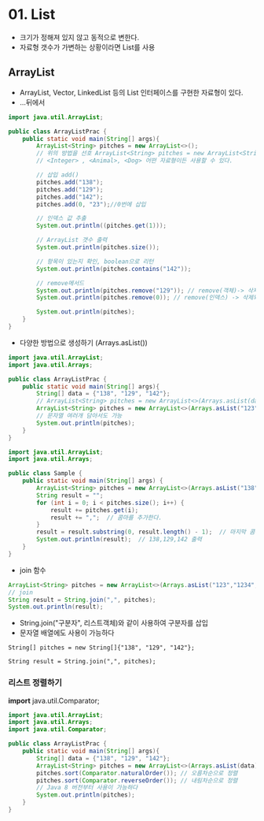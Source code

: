 # 01. List

- 크기가 정해져 있지 않고 동적으로 변한다.
- 자료형 갯수가 가변하는 상황이라면 List를 사용



## ArrayList

- ArrayList, Vector, LinkedList 등의 List 인터페이스를 구현한 자료형이 있다.
- ...뒤에서

```java
import java.util.ArrayList;

public class ArrayListPrac {
    public static void main(String[] args){
        ArrayList<String> pitches = new ArrayList<>();
        // 위의 방법을 선호 ArrayList<String> pitches = new ArrayList<String>();
        // <Integer> , <Animal>, <Dog> 어떤 자료형이든 사용할 수 있다.

        // 삽입 add()
        pitches.add("138");
        pitches.add("129");
        pitches.add("142");
        pitches.add(0, "23");//0번에 삽입

        // 인덱스 값 추출
        System.out.println((pitches.get(1)));

        // ArrayList 갯수 출력
        System.out.println(pitches.size());

        // 항목이 있는지 확인, boolean으로 리턴
        System.out.println(pitches.contains("142"));

        // remove메서드
        System.out.println(pitches.remove("129")); // remove(객체)-> 삭제되고 true를 리턴
        System.out.println(pitches.remove(0)); // remove(인덱스) -> 삭제되고 항목을 리턴

        System.out.println(pitches);
    }
}

```



- 다양한 방법으로 생성하기 (Arrays.asList())

```java
import java.util.ArrayList;
import java.util.Arrays;

public class ArrayListPrac {
    public static void main(String[] args){
        String[] data = {"138", "129", "142"};
        // ArrayList<String> pitches = new ArrayList<>(Arrays.asList(data));
        ArrayList<String> pitches = new ArrayList<>(Arrays.asList("123","1234","531"));
        // 문자열 여러개 담아서도 가능
        System.out.println(pitches);
    }
}
```



```java
import java.util.ArrayList;
import java.util.Arrays;

public class Sample {
    public static void main(String[] args) {
        ArrayList<String> pitches = new ArrayList<>(Arrays.asList("138", "129", "142"));
        String result = "";
        for (int i = 0; i < pitches.size(); i++) {
            result += pitches.get(i);
            result += ",";  // 콤마를 추가한다.
        }
        result = result.substring(0, result.length() - 1);  // 마지막 콤마는 제거한다.
        System.out.println(result);  // 138,129,142 출력
    }
}
```



- join 함수

```java
ArrayList<String> pitches = new ArrayList<>(Arrays.asList("123","1234","531"));
// join
String result = String.join(",", pitches);
System.out.println(result);
```

- String.join("구분자", 리스트객체)와 같이 사용하여 구분자를 삽입
- 문자열 배열에도 사용이 가능하다

`String[] pitches = new String[]{"138", "129", "142"};`

`String result = String.join(",", pitches);`



### 리스트 정렬하기

**import** java.util.Comparator; 

```java
import java.util.ArrayList;
import java.util.Arrays;
import java.util.Comparator;

public class ArrayListPrac {
    public static void main(String[] args){
        String[] data = {"138", "129", "142"};
        ArrayList<String> pitches = new ArrayList<>(Arrays.asList(data));
        pitches.sort(Comparator.naturalOrder()); // 오름차순으로 정렬
        pitches.sort(Comparator.reverseOrder()); // 내림차순으로 정렬
        // Java 8 버전부터 사용이 가능하다
        System.out.println(pitches);
    }
}
```

